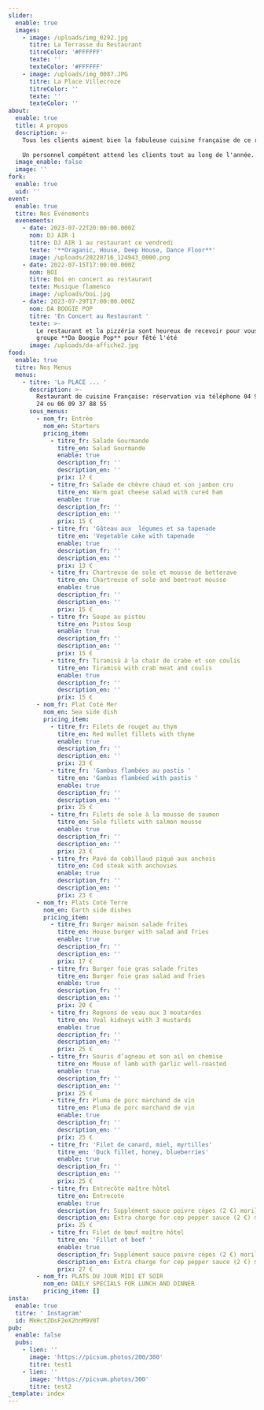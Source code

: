 ```yaml
---
slider:
  enable: true
  images:
    - image: /uploads/img_0292.jpg
      titre: La Terrasse du Restaurant
      titreColor: '#FFFFFF'
      texte: ''
      texteColor: '#FFFFFF'
    - image: /uploads/img_0087.JPG
      titre: La Place Villecroze
      titreColor: ''
      texte: ''
      texteColor: ''
about:
  enable: true
  title: A propos
  description: >-
    Tous les clients aiment bien la fabuleuse cuisine française de ce restaurant. LA PLACE Villecroze est si bien placé qu'on peut y accéder en utilisant n'importe quel transport. Essayez une pizza fascinante. Commander un parfait savoureux s'avère être une excellente expérience ici. Un vin délicieux fait parti des boissons les plus commandées dans ce lieu. Les visiteurs n'aiment pas prendre un café à cet endroit.
    
    Un personnel compétent attend les clients tout au long de l'année. Un service luxueux est toujours un plaisir. Des plats délicieux à un prix démocratique sont offerts ici. Un décor familial et une ambiance plaisante permettent aux clients de se détendre. 
  image_enable: false
  image: ''
fork:
  enable: true
  uid: ''
event:
  enable: true
  titre: Nos Événements
  evenements:
    - date: 2023-07-22T20:00:00.000Z
      nom: DJ AIR 1
      titre: DJ AIR 1 au restaurant ce vendredi
      texte: '**Oraganic, House, Deep House, Dance Floor**'
      image: /uploads/20220716_124943_0000.png
    - date: 2022-07-15T17:00:00.000Z
      nom: BOI
      titre: Boi en concert au restaurant
      texte: Musique flamenco
      image: /uploads/boi.jpg
    - date: 2023-07-29T17:00:00.000Z
      nom: DA BOOGIE POP
      titre: 'En Concert au Restaurant '
      texte: >-
        Le restaurant et la pizzéria sont heureux de recevoir pour vous le
        groupe **Da Boogie Pop** pour fêté l'été
      image: /uploads/da-affiche2.jpg
food:
  enable: true
  titre: Nos Menus
  menus:
    - titre: 'La PLACE ... '
      description: >-
        Restaurant de cuisine Française: réservation via téléphone 04 94 70 27
        24 ou 06 09 37 88 55
      sous_menus:
        - nom_fr: Entrée
          nom_en: Starters
          pricing_item:
            - titre_fr: Salade Gourmande
              titre_en: Salad Gourmande
              enable: true
              description_fr: ''
              description_en: ''
              prix: 17 €
            - titre_fr: Salade de chèvre chaud et son jambon cru
              titre_en: Warm goat cheese salad with cured ham
              enable: true
              description_fr: ''
              description_en: ''
              prix: 15 €
            - titre_fr: 'Gâteau aux  légumes et sa tapenade                 '
              titre_en: 'Vegetable cake with tapenade   '
              enable: true
              description_fr: ''
              description_en: ''
              prix: 13 €
            - titre_fr: Chartreuse de sole et mousse de betterave
              titre_en: Chartreuse of sole and beetroot mousse
              enable: true
              description_fr: ''
              description_en: ''
              prix: 15 €
            - titre_fr: Soupe au pistou
              titre_en: Pistou Soup
              enable: true
              description_fr: ''
              description_en: ''
              prix: 15 €
            - titre_fr: Tiramisù à la chair de crabe et son coulis
              titre_en: Tiramisù with crab meat and coulis
              enable: true
              description_fr: ''
              description_en: ''
              prix: 15 €
        - nom_fr: Plat Coté Mer
          nom_en: Sea side dish
          pricing_item:
            - titre_fr: Filets de rouget au thym
              titre_en: Red mullet fillets with thyme
              enable: true
              description_fr: ''
              description_en: ''
              prix: 23 €
            - titre_fr: 'Gambas flambées au pastis '
              titre_en: 'Gambas flambéed with pastis '
              enable: true
              description_fr: ''
              description_en: ''
              prix: 25 €
            - titre_fr: Filets de sole à la mousse de saumon
              titre_en: Sole fillets with salmon mousse
              enable: true
              description_fr: ''
              description_en: ''
              prix: 23 €
            - titre_fr: Pavé de cabillaud piqué aux anchois
              titre_en: Cod steak with anchovies
              enable: true
              description_fr: ''
              description_en: ''
              prix: 23 €
        - nom_fr: Plats Coté Terre
          nom_en: Earth side dishes
          pricing_item:
            - titre_fr: Burger maison salade frites
              titre_en: House burger with salad and fries
              enable: true
              description_fr: ''
              description_en: ''
              prix: 17 €
            - titre_fr: Burger foie gras salade frites
              titre_en: Burger foie gras salad and fries
              enable: true
              description_fr: ''
              description_en: ''
              prix: 20 €
            - titre_fr: Rognons de veau aux 3 moutardes
              titre_en: Veal kidneys with 3 mustards
              enable: true
              description_fr: ''
              description_en: ''
              prix: 25 €
            - titre_fr: Souris d’agneau et son ail en chemise
              titre_en: Mouse of lamb with garlic well-roasted
              enable: true
              description_fr: ''
              description_en: ''
              prix: 25 €
            - titre_fr: Pluma de porc marchand de vin
              titre_en: Pluma de porc marchand de vin
              enable: true
              description_fr: ''
              description_en: ''
              prix: 25 €
            - titre_fr: 'Filet de canard, miel, myrtilles'
              titre_en: 'Duck fillet, honey, blueberries'
              enable: true
              description_fr: ''
              description_en: ''
              prix: 25 €
            - titre_fr: Entrecôte maître hôtel
              titre_en: Entrecote
              enable: true
              description_fr: Supplément sauce poivre cèpes (2 €) morilles (3 €)
              description_en: Extra charge for cep pepper sauce (2 €) morels (3 €)
              prix: 25 €
            - titre_fr: Filet de bœuf maître hôtel
              titre_en: 'Fillet of beef '
              enable: true
              description_fr: Supplément sauce poivre cèpes (2 €) morilles (3 €)
              description_en: Extra charge for cep pepper sauce (2 €) morels (3 €)
              prix: 27 €
        - nom_fr: PLATS DU JOUR MIDI ET SOIR
          nom_en: DAILY SPECIALS FOR LUNCH AND DINNER
          pricing_item: []
insta:
  enable: true
  titre: ' Instagram'
  id: MkHctZOsF2eX2hnM9V0T
pub:
  enable: false
  pubs:
    - lien: ''
      image: 'https://picsum.photos/200/300'
      titre: test1
    - lien: ''
      image: 'https://picsum.photos/300'
      titre: test2
_template: index
---
```



